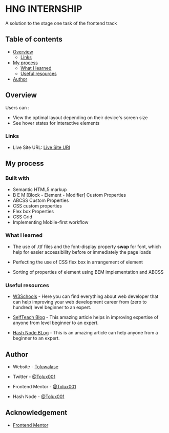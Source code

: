 # HNG INTERNSHIP

A solution to the stage one task of the frontend track

## Table of contents

- [Overview](#overview)
  - [Links](#links)
- [My process](#my-process)
  - [What I learned](#what-i-learned)
  - [Useful resources](#useful-resources)
- [Author](#author)

## Overview

Users can :

- View the optimal layout depending on their device's screen size
- See hover states for interactive elements

### Links

- Live Site URL: [Live Site URl](https://your-live-site-url.com)

## My process

### Built with

- Semantic HTML5 markup
- B E M [Block - Element - Modifier] Custom Properties
- ABCSS Custom Properties
- CSS custom properties
- Flex box Properties
- CSS Grid
- Implementing Mobile-first workflow

### What I learned

- The use of .ttf files and the font-display property **swap** for font, which  help for easier accessibility before or immediately the page loads

- Perfecting the use of CSS flex box in arrangement of element

- Sorting of properties of element using BEM implementation and ABCSS
### Useful resources

- [W3Schools](w3schools.com) - Here you can find everything about web developer that can help improving your web development career from (zero to hundred) level beginner to an expert.

- [SelfTeach Blog](tolux.hashnode.dev) - This amazing article helps in improving expertise of anyone from level beginner to an expert.

- [Hash Node BLog](tolux.hashnode.dev) - This is an amazing article can help anyone from a beginner to an expert.

## Author

- Website - [Toluwalase](https://www.linkedin.com/in/tolux)


- Twitter - [@Tolux001](https://www.twitter.com/tolux001)

- Frontend Mentor - [@Tolux001](https://www.frontendmentor.io/profile/Tolux001)

- Hash Node - [@Tolux001](tolux.hashnode.dev)


## Acknowledgement

- [Frontend Mentor ](https://www.frontendmentor.io)
